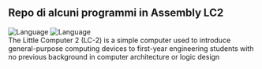 ## Repo di alcuni programmi in Assembly LC2

![Language](https://img.shields.io/github/languages/top/coduri/LC2?style=for-the-badge)
![Language](https://img.shields.io/tokei/lines/github/coduri/LC2?color=orange&label=Numero%20righe&style=for-the-badge)
<br>
The Little Computer 2 (LC-2) is a simple computer used to
introduce general-purpose computing devices to first-year engineering students with no previous background in computer architecture or
logic design
